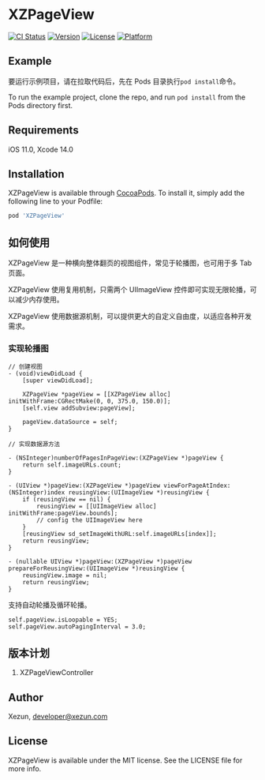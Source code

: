 # XZPageView

[![CI Status](https://img.shields.io/badge/Build-pass-brightgreen.svg)](https://cocoapods.org/pods/XZPageView)
[![Version](https://img.shields.io/cocoapods/v/XZPageView.svg?style=flat)](https://cocoapods.org/pods/XZPageView)
[![License](https://img.shields.io/cocoapods/l/XZPageView.svg?style=flat)](https://cocoapods.org/pods/XZPageView)
[![Platform](https://img.shields.io/cocoapods/p/XZPageView.svg?style=flat)](https://cocoapods.org/pods/XZPageView)

## Example

要运行示例项目，请在拉取代码后，先在 Pods 目录执行`pod install`命令。

To run the example project, clone the repo, and run `pod install` from the Pods directory first.

## Requirements

iOS 11.0, Xcode 14.0

## Installation

XZPageView is available through [CocoaPods](https://cocoapods.org). To install it, simply add the following line to your Podfile:

```ruby
pod 'XZPageView'
```

## 如何使用

XZPageView 是一种横向整体翻页的视图组件，常见于轮播图，也可用于多 Tab 页面。

XZPageView 使用复用机制，只需两个 UIImageView 控件即可实现无限轮播，可以减少内存使用。

XZPageView 使用数据源机制，可以提供更大的自定义自由度，以适应各种开发需求。

### 实现轮播图

```objc
// 创建视图
- (void)viewDidLoad {
    [super viewDidLoad];

    XZPageView *pageView = [[XZPageView alloc] initWithFrame:CGRectMake(0, 0, 375.0, 150.0)];
    [self.view addSubview:pageView];
    
    pageView.dataSource = self;
}

// 实现数据源方法

- (NSInteger)numberOfPagesInPageView:(XZPageView *)pageView {
    return self.imageURLs.count;
}

- (UIView *)pageView:(XZPageView *)pageView viewForPageAtIndex:(NSInteger)index reusingView:(UIImageView *)reusingView {
    if (reusingView == nil) {
        reusingView = [[UIImageView alloc] initWithFrame:pageView.bounds];
        // config the UIImageView here
    }
    [reusingView sd_setImageWithURL:self.imageURLs[index]];
    return reusingView;
}

- (nullable UIView *)pageView:(XZPageView *)pageView prepareForReusingView:(UIImageView *)reusingView {
    reusingView.image = nil; 
    return reusingView;
}

```

支持自动轮播及循环轮播。

```objc
self.pageView.isLoopable = YES;
self.pageView.autoPagingInterval = 3.0;
```

## 版本计划

1. XZPageViewController

## Author

Xezun, developer@xezun.com

## License

XZPageView is available under the MIT license. See the LICENSE file for more info.
